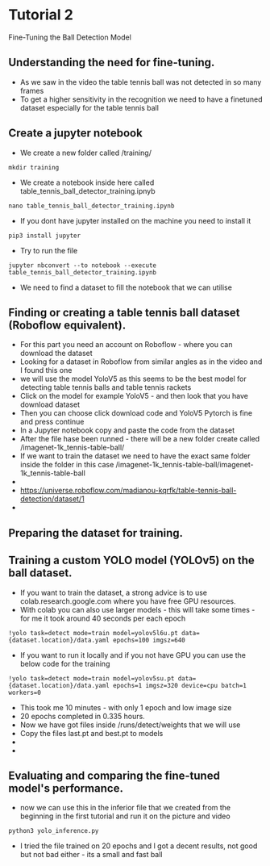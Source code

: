 # Tutorial 2
Fine-Tuning the Ball Detection Model

## Understanding the need for fine-tuning.
- As we saw in the video the table tennis ball was not detected in so many frames
- To get a higher sensitivity in the recognition we need to have a finetuned dataset especially for the table tennis ball
## Create a jupyter notebook
- We create a new folder called /training/
```
mkdir training
```
- We create a notebook inside here called table_tennis_ball_detector_training.ipnyb
```
nano table_tennis_ball_detector_training.ipynb
```
- If you dont have jupyter installed on the machine you need to install it
```
pip3 install jupyter
```
- Try to run the file
```
jupyter nbconvert --to notebook --execute table_tennis_ball_detector_training.ipynb

```
- We need to find a dataset to fill the notebook that we can utilise

## Finding or creating a table tennis ball dataset (Roboflow equivalent).
- For this part you need an account on Roboflow - where you can download the dataset
- Looking for a dataset in Roboflow from similar angles as in the video and I found this one
- we will use the model YoloV5 as this seems to be the best model for detecting table tennis balls and table tennis rackets
- Click on the model for example YoloV5 - and then look that you have download dataset
- Then you can choose click download code and YoloV5 Pytorch is fine and press continue
- In a Jupyter notebook copy and paste the code from the dataset
- After the file hase been runned - there will be a new folder create called /imagenet-1k_tennis-table-ball/
- If we want to train the dataset we need to have the exact same folder inside the folder in this case /imagenet-1k_tennis-table-ball/imagenet-1k_tennis-table-ball
- 
- https://universe.roboflow.com/madianou-kqrfk/table-tennis-ball-detection/dataset/1
- 
## Preparing the dataset for training.
## Training a custom YOLO model (YOLOv5) on the ball dataset.
- If you want to train the dataset, a strong advice is to use colab.research.google.com where you have free GPU resources.
- With colab you can also use larger models - this will take some times - for me it took around 40 seconds per each epoch
```
!yolo task=detect mode=train model=yolov5l6u.pt data={dataset.location}/data.yaml epochs=100 imgsz=640
```
- If you want to run it locally and if you not have GPU you can use the below code for the training
```
!yolo task=detect mode=train model=yolov5su.pt data={dataset.location}/data.yaml epochs=1 imgsz=320 device=cpu batch=1 workers=0
```
- This took me 10 minutes - with only 1 epoch and low image size
- 20 epochs completed in 0.335 hours.
- Now we have got files inside /runs/detect/weights that we will use
- Copy the files last.pt and best.pt to models
- 
- 
## Evaluating and comparing the fine-tuned model's performance.
- now we can use this in the inferior file that we created from the beginning in the first tutorial and run it on the picture and video
```
python3 yolo_inference.py
```

- I tried the file trained on 20 epochs and I got a decent results, not good but not bad either - its a small and fast ball
